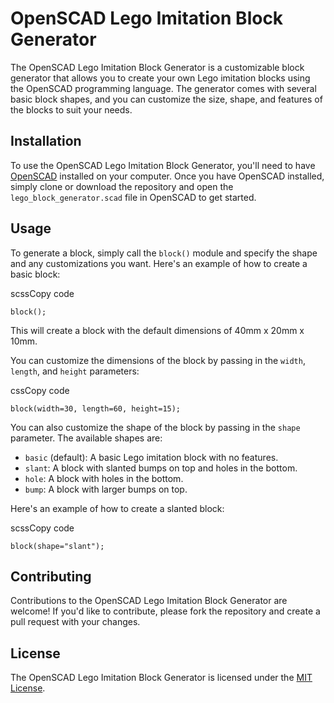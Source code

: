
# OpenSCAD Lego Imitation Block Generator

The OpenSCAD Lego Imitation Block Generator is a customizable block generator that allows you to create your own Lego imitation blocks using the OpenSCAD programming language. The generator comes with several basic block shapes, and you can customize the size, shape, and features of the blocks to suit your needs.

## Installation

To use the OpenSCAD Lego Imitation Block Generator, you'll need to have [OpenSCAD](https://openscad.org/) installed on your computer. Once you have OpenSCAD installed, simply clone or download the repository and open the `lego_block_generator.scad` file in OpenSCAD to get started.

## Usage

To generate a block, simply call the `block()` module and specify the shape and any customizations you want. Here's an example of how to create a basic block:

scssCopy code

`block();` 

This will create a block with the default dimensions of 40mm x 20mm x 10mm.

You can customize the dimensions of the block by passing in the `width`, `length`, and `height` parameters:

cssCopy code

`block(width=30, length=60, height=15);` 

You can also customize the shape of the block by passing in the `shape` parameter. The available shapes are:

-   `basic` (default): A basic Lego imitation block with no features.
-   `slant`: A block with slanted bumps on top and holes in the bottom.
-   `hole`: A block with holes in the bottom.
-   `bump`: A block with larger bumps on top.

Here's an example of how to create a slanted block:

scssCopy code

`block(shape="slant");` 

## Contributing

Contributions to the OpenSCAD Lego Imitation Block Generator are welcome! If you'd like to contribute, please fork the repository and create a pull request with your changes.

## License

The OpenSCAD Lego Imitation Block Generator is licensed under the [MIT License](https://chat.openai.com/LICENSE).
